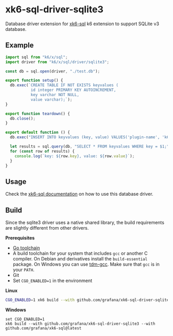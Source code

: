 # xk6-sql-driver-sqlite3

Database driver extension for [xk6-sql](https://github.com/grafana/xk6-sql) k6 extension to support SQLite v3 database.

## Example

```JavaScript file=examples/example.js
import sql from "k6/x/sql";
import driver from "k6/x/sql/driver/sqlite3";

const db = sql.open(driver, "./test.db");

export function setup() {
  db.exec(`CREATE TABLE IF NOT EXISTS keyvalues (
           id integer PRIMARY KEY AUTOINCREMENT,
           key varchar NOT NULL,
           value varchar);`);
}

export function teardown() {
  db.close();
}

export default function () {
  db.exec("INSERT INTO keyvalues (key, value) VALUES('plugin-name', 'k6-plugin-sql');");

  let results = sql.query(db, "SELECT * FROM keyvalues WHERE key = $1;", "plugin-name");
  for (const row of results) {
    console.log(`key: ${row.key}, value: ${row.value}`);
  }
}
```

## Usage

Check the [xk6-sql documentation](https://github.com/grafana/xk6-sql) on how to use this database driver.

## Build

Since the sqlite3 driver uses a native shared library, the build requirements are slightly different from other drivers.

**Prerequisites**

- [Go toolchain](https://go101.org/article/go-toolchain.html)
- A build toolchain for your system that includes `gcc` or
  another C compiler. On Debian and derivatives install the `build-essential`
  package. On Windows you can use [tdm-gcc](https://jmeubank.github.io/tdm-gcc/).
  Make sure that `gcc` is in your `PATH`.
- Git
- Set `CGO_ENABLED=1` in the environment

**Linux**

```bash
CGO_ENABLED=1 xk6 build --with github.com/grafana/xk6-sql-driver-sqlite3 --with github.com/grafana/xk6-sql@latest
```

**Windows**

```
set CGO_ENABLED=1
xk6 build --with github.com/grafana/xk6-sql-driver-sqlite3 --with github.com/grafana/xk6-sql@latest
```
